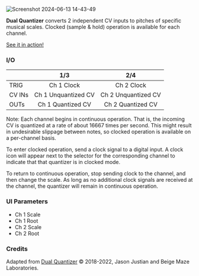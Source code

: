![Screenshot 2024-06-13 14-43-49](https://github.com/djphazer/O_C-Phazerville/assets/109086194/6d3888c5-e40c-4ce0-9a4e-1d7d25f904a4)

**Dual Quantizer** converts 2 independent CV inputs to pitches of specific musical scales. Clocked (sample & hold) operation is available for each channel.

[See it in action!](https://youtu.be/GkV-rB4ntho)

### I/O

|        |         1/3         |         2/4         |
| ------ | :-----------------: | :-----------------: |
| TRIG   |     Ch 1 Clock      |     Ch 2 Clock      |
| CV INs | Ch 1 Unquantized CV | Ch 2 Unquantized CV |
| OUTs   |  Ch 1 Quantized CV  |  Ch 2 Quantized CV  |

Note: Each channel begins in continuous operation. That is, the incoming CV is quantized at a rate of about 16667 times per second. This might result in undesirable slippage between notes, so clocked operation is available on a per-channel basis.

To enter clocked operation, send a clock signal to a digital input. A clock icon will appear next to the selector for the corresponding channel to indicate that that quantizer is in clocked mode. 

To return to continuous operation, stop sending clock to the channel, and then change the scale. As long as no additional clock signals are received at the channel, the quantizer will remain in continuous operation.

### UI Parameters
* Ch 1 Scale
* Ch 1 Root
* Ch 2 Scale
* Ch 2 Root

### Credits
Adapted from [Dual Quantizer](https://github.com/Chysn/O_C-HemisphereSuite/wiki/Dual-Quantizer) © 2018-2022, Jason Justian and Beige Maze Laboratories. 
